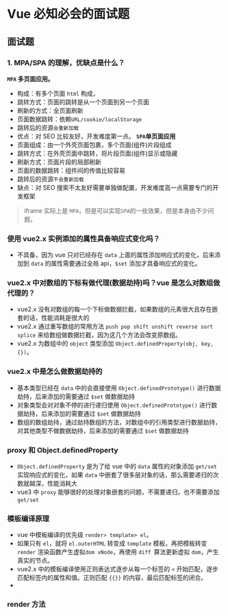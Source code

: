 # Vue 必知必会的面试题

## 面试题
### 1. MPA/SPA 的理解，优缺点是什么？
__`MPA` 多页面应用。__
* 构成：有多个页面 `html` 构成，
* 跳转方式：页面的跳转是从一个页面到另一个页面
* 刷新的方式：全页面刷新
* 页面数据跳转：依赖`URL/cookie/localStorage`
* 跳转后的资源`会重新加载`
* 优点：对 SEO 比较友好，开发难度第一点。
__`SPA`单页面应用__
* 页面组成：由一个外壳页面包裹，多个页面(组件)片段组成
* 跳转方式：在外壳页面中跳转，将片段页面(组件)显示或隐藏
* 刷新方式：页面片段的局部刷新
* 页面的数据跳转：组件间的传值比较容易
* 跳转后的资源`不会重新加载`
* 缺点：对 SEO 搜索不太友好需要单独做配置，开发难度高一点需要专门的开发框架 
> iframe 实际上是 `MPA`，但是可以实现`SPA`的一些效果，但是本身由不少问题。

### 使用 vue2.x 实例添加的属性具备响应式变化吗？
* 不具备，因为 vue 只对已经存在 `data` 上面的属性添加响应式的变化，后来添加到 `data` 的属性需要通过全局 api，`$set` 添加才具备响应式的变化。

### vue2.x 中对数组的下标有做代理(数据劫持)吗？vue 是怎么对数组做代理的？
* vue2.x 没有对数组的每一个下标做数据拦截，如果数组的元素很大且存在嵌套的话，性能消耗是很大的
* vue2.x 通过重写数组的常用方法 `push pop shift unshift reverse sort splice` 来给数组做数据拦截，因为这几个方法会改变原数组。
* vue2.x 为数组中的 `object` 类型添加 `Object.definedProperty(obj, key, {})`。

### vue2.x 中是怎么做数据劫持的
* 基本类型已经在 `data` 中的会直接使用 `Object.definedPrototype()` 进行数据劫持，后来添加的需要通过 `$set` 做数据劫持
* 对象类型会对对象不停的进行递归使用 `Object.definedPrototype()` 进行数据劫持，后来添加的需要通过 `$set` 做数据劫持
* 数组的数组劫持，通过劫持数组的方法，对数组中的引用类型进行数据劫持，对其他类型不做数据劫持，后来添加的需要通过 `$set` 做数据劫持

### proxy 和 Object.definedProperty
* `Object.definedProperty` 是为了给 vue 中的 `data` 属性的对象添加 `get/set` 实现响应式的变化，如果 `data` 中嵌套了很多层对象的话，那么需要递归的次数就越深，性能消耗大
* vue3 中 `proxy` 能够很好的处理对象嵌套的问题，不需要递归，也不需要添加`get/set`

### 模板编译原理
* vue 中模板编译的优先级 `render> template> el`。
* 如果只有 `el`，就将 `el.outerHTML` 转变成 `template` 模板，再把模板转变 `render` 渲染函数产生虚拟`dom vNode`，再使用 `diff `算法更新虚拟 `dom`，产生真实的节点。
* vue2.x 中的模板编译使用正则表达式逐步从每一个标签的 `<` 开始匹配，逐步匹配标签内的属性和值。正则匹配 `{{}}` 的内容，最后匹配标签的闭合。
*  

### render 方法

